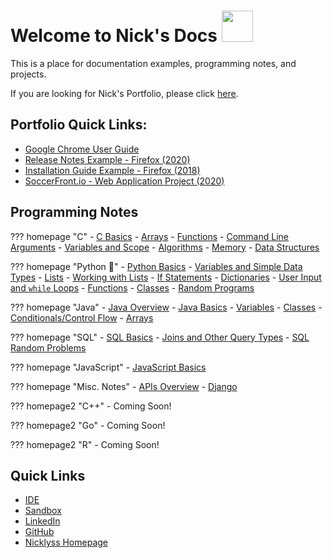 # Welcome to Nick's Docs <img class="books" src="https://nicklyss.com/media/uploads/2020/12/books1.png" height="50 !important">

This is a place for documentation examples, programming notes, and projects.  
  
If you are looking for Nick's Portfolio, please click <u>[here](portfolio.md)</u>.

## Portfolio Quick Links:

 - [Google Chrome User Guide](chrome.md)
 - [Release Notes Example - Firefox (2020)](https://nicklyss.com/wp-content/uploads/2020/04/Firefox-75.0-Release-Notes.pdf)
 - [Installation Guide Example - Firefox (2018)](https://nicklyss.com/wp-content/uploads/2020/04/Firefox-Instructional-Guide-Nick-Platt.pdf)
 - [SoccerFront.io - Web Application Project (2020)](https://soccerfront.io)

## Programming Notes

??? homepage "C"
    - [C Basics](c.md)
    - [Arrays](c-arrays.md)
    - [Functions](c-functions.md)
    - [Command Line Arguments](c-cl-arguments.md)
    - [Variables and Scope](c-variable-scope.md)
    - [Algorithms](c-algorithms.md)
    - [Memory](c-memory.md)
    - [Data Structures](c-data-structures.md)

??? homepage "Python :snake:"
    - [Python Basics](py.md)
    - [Variables and Simple Data Types](py-data-types.md)
    - [Lists](py-lists.md)
    - [Working with Lists](py-working-with-lists.md)
    - [If Statements](py-if-statements.md)
    - [Dictionaries](py-dictionaries.md)
    - [User Input and `while` Loops](py-user-input-while-loops.md)
    - [Functions](py-functions.md)
    - [Classes](py-classes.md)
    - [Random Programs](py-random.md)

??? homepage "Java"
    - [Java Overview](java.md)
    - [Java Basics](java-basics.md)
    - [Variables](java-variables.md)
    - [Classes](java-classes.md)
    - [Conditionals/Control Flow](java-conditionals.md)
    - [Arrays](java-arrays.md)

??? homepage "SQL"
    - [SQL Basics](sql.md)
    - [Joins and Other Query Types](sql-joins-and-other-queries.md)
    - [SQL Random Problems](sql-random.md)

??? homepage "JavaScript"
    - [JavaScript Basics](js.md)

??? homepage "Misc. Notes"
    - [APIs Overview](api.md)
    - [Django](django.md)

??? homepage2 "C++"
	- Coming Soon!

??? homepage2 "Go"
	- Coming Soon!

??? homepage2 "R"
	- Coming Soon!

## Quick Links

* [IDE](https://ide.cs50.io)
* [Sandbox](https://sandbox.cs50.io)
* [LinkedIn](https://www.linkedin.com/in/nicholas-platt/)
* [GitHub](https://github.com/tpbnick)
* [Nicklyss Homepage](https://nicklyss.com)